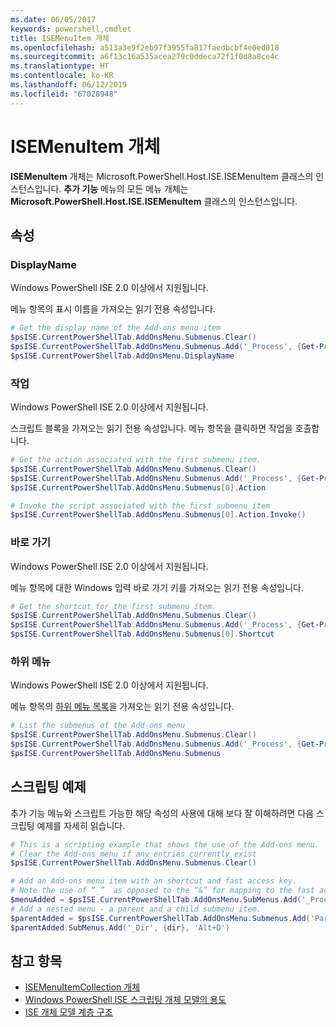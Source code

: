 ```yaml
---
ms.date: 06/05/2017
keywords: powershell,cmdlet
title: ISEMenuItem 개체
ms.openlocfilehash: a513a3e9f2eb97f3955fa817faedbcbf4e0ed018
ms.sourcegitcommit: a6f13c16a535acea279c0ddeca72f1f0d8a8ce4c
ms.translationtype: HT
ms.contentlocale: ko-KR
ms.lasthandoff: 06/12/2019
ms.locfileid: "67028948"
---
```

# <a name="the-isemenuitem-object"></a>ISEMenuItem 개체

**ISEMenuItem** 개체는 Microsoft.PowerShell.Host.ISE.ISEMenuItem 클래스의 인스턴스입니다. **추가 기능** 메뉴의 모든 메뉴 개체는 **Microsoft.PowerShell.Host.ISE.ISEMenuItem** 클래스의 인스턴스입니다.

## <a name="properties"></a>속성

### <a name="displayname"></a>DisplayName

Windows PowerShell ISE 2.0 이상에서 지원됩니다.

메뉴 항목의 표시 이름을 가져오는 읽기 전용 속성입니다.

```powershell
# Get the display name of the Add-ons menu item
$psISE.CurrentPowerShellTab.AddOnsMenu.Submenus.Clear()
$psISE.CurrentPowerShellTab.AddOnsMenu.Submenus.Add('_Process', {Get-Process}, 'Alt+P')
$psISE.CurrentPowerShellTab.AddOnsMenu.DisplayName
```

### <a name="action"></a>작업

Windows PowerShell ISE 2.0 이상에서 지원됩니다.

스크립트 블록을 가져오는 읽기 전용 속성입니다. 메뉴 항목을 클릭하면 작업을 호출합니다.

```powershell
# Get the action associated with the first submenu item.
$psISE.CurrentPowerShellTab.AddOnsMenu.Submenus.Clear()
$psISE.CurrentPowerShellTab.AddOnsMenu.Submenus.Add('_Process', {Get-Process}, 'Alt+P')
$psISE.CurrentPowerShellTab.AddOnsMenu.Submenus[0].Action

# Invoke the script associated with the first submenu item
$psISE.CurrentPowerShellTab.AddOnsMenu.Submenus[0].Action.Invoke()
```

### <a name="shortcut"></a>바로 가기

Windows PowerShell ISE 2.0 이상에서 지원됩니다.

메뉴 항목에 대한 Windows 입력 바로 가기 키를 가져오는 읽기 전용 속성입니다.

```powershell
# Get the shortcut for the first submenu item.
$psISE.CurrentPowerShellTab.AddOnsMenu.Submenus.Clear()
$psISE.CurrentPowerShellTab.AddOnsMenu.Submenus.Add('_Process', {Get-Process}, 'Alt+P')
$psISE.CurrentPowerShellTab.AddOnsMenu.Submenus[0].Shortcut
```

### <a name="submenus"></a>하위 메뉴

Windows PowerShell ISE 2.0 이상에서 지원됩니다.

메뉴 항목의 [하위 메뉴 목록](The-ISEMenuItemCollection-Object.md)을 가져오는 읽기 전용 속성입니다.

```powershell
# List the submenus of the Add-ons menu
$psISE.CurrentPowerShellTab.AddOnsMenu.Submenus.Clear()
$psISE.CurrentPowerShellTab.AddOnsMenu.Submenus.Add('_Process', {Get-Process}, 'Alt+P')
$psISE.CurrentPowerShellTab.AddOnsMenu.Submenus
```

## <a name="scripting-example"></a>스크립팅 예제

추가 기능 메뉴와 스크립트 가능한 해당 속성의 사용에 대해 보다 잘 이해하려면 다음 스크립팅 예제를 자세히 읽습니다.

```powershell
# This is a scripting example that shows the use of the Add-ons menu.
# Clear the Add-ons menu if any entries currently exist
$psISE.CurrentPowerShellTab.AddOnsMenu.Submenus.Clear()

# Add an Add-ons menu item with an shortcut and fast access key.
# Note the use of “_”  as opposed to the “&” for mapping to the fast access key letter for the menu item.
$menuAdded = $psISE.CurrentPowerShellTab.AddOnsMenu.SubMenus.Add('_Process', {Get-Process}, 'Alt+P')
# Add a nested menu - a parent and a child submenu item.
$parentAdded = $psISE.CurrentPowerShellTab.AddOnsMenu.Submenus.Add('Parent', $null, $null)
$parentAdded.SubMenus.Add('_Dir', {dir}, 'Alt+D')
```

## <a name="see-also"></a>참고 항목

- [ISEMenuItemCollection 개체](The-ISEMenuItemCollection-Object.md)
- [Windows PowerShell ISE 스크립팅 개체 모델의 용도](Purpose-of-the-Windows-PowerShell-ISE-Scripting-Object-Model.md)
- [ISE 개체 모델 계층 구조](The-ISE-Object-Model-Hierarchy.md)

